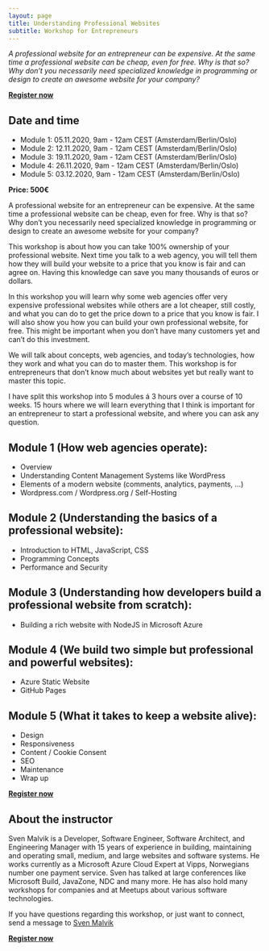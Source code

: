 ```yaml
---
layout: page
title: Understanding Professional Websites
subtitle: Workshop for Entrepreneurs
---
```


*A professional website for an entrepreneur can be expensive. At the same time a professional website can be cheap, even for free. Why is that so? Why don’t you necessarily need specialized knowledge in programming or design to create an awesome website for your company?*

**[Register now](https://forms.microsoft.com/Pages/DesignPage.aspx?fromAR=1#FormId=DQSIkWdsW0yxEjajBLZtrQAAAAAAAAAAAANAAQFTWSZUMElIVTdBN0NaWkdVUFBQM0MyVU5RVEFOSC4u)**

## Date and time
- Module 1: 05.11.2020, 9am - 12am CEST (Amsterdam/Berlin/Oslo)
- Module 2: 12.11.2020, 9am - 12am CEST (Amsterdam/Berlin/Oslo)
- Module 3: 19.11.2020, 9am - 12am CEST (Amsterdam/Berlin/Oslo)
- Module 4: 26.11.2020, 9am - 12am CEST (Amsterdam/Berlin/Oslo)
- Module 5: 03.12.2020, 9am - 12am CEST (Amsterdam/Berlin/Oslo)

**Price: 500€**

A professional website for an entrepreneur can be expensive. At the same time a professional website can be cheap, even for free. Why is that so? Why don’t you necessarily need specialized knowledge in programming or design to create an awesome website for your company?

This workshop is about how you can take 100% ownership of your professional website. Next time you talk to a web agency, you will tell them how they will build your website to a price that you know is fair and can agree on. Having this knowledge can save you many thousands of euros or dollars.

In this workshop you will learn why some web agencies offer very expensive professional websites while others are a lot cheaper, still costly, and what you can do to get the price down to a price that you know is fair. I will also show you how you can build your own professional website, for free. This might be important when you don’t have many customers yet and can’t do this investment.

We will talk about concepts, web agencies, and today’s technologies, how they work and what you can do to master them. This workshop is for entrepreneurs that don’t know much about websites yet but really want to master this topic.

I have split this workshop into 5 modules á 3 hours over a course of 10 weeks. 15 hours where we will learn everything that I think is important for an entrepreneur to start a professional website, and where you can ask any question.

## Module 1 (How web agencies operate): 
- Overview
- Understanding Content Management Systems like WordPress
- Elements of a modern website (comments, analytics, payments, …)
- Wordpress.com / Wordpress.org / Self-Hosting

## Module 2 (Understanding the basics of a professional website):
- Introduction to HTML, JavaScript, CSS
- Programming Concepts
- Performance and Security

## Module 3 (Understanding how developers build a professional website from scratch):
- Building a rich website with NodeJS in Microsoft Azure

## Module 4 (We build two simple but professional and powerful websites):
- Azure Static Website
- GitHub Pages

## Module 5 (What it takes to keep a website alive):
- Design
- Responsiveness 
- Content / Cookie Consent
- SEO
- Maintenance
- Wrap up

**[Register now](https://forms.microsoft.com/Pages/DesignPage.aspx?fromAR=1#FormId=DQSIkWdsW0yxEjajBLZtrQAAAAAAAAAAAANAAQFTWSZUMElIVTdBN0NaWkdVUFBQM0MyVU5RVEFOSC4u)**

## About the instructor
Sven Malvik is a Developer, Software Engineer, Software Architect, and Engineering Manager with 15 years of experience in building, maintaining and operating small, medium, and large websites and software systems.
He works currently as a Microsoft Azure Cloud Expert at Vipps, Norwegians number one payment service. Sven has talked at large conferences like Microsoft Build, JavaZone, NDC and many more. He has also hold many workshops for companies and at Meetups about various software technologies.

If you have questions regarding this workshop, or just want to connect, send a message to [Sven Malvik](https://www.linkedin.com/in/svenmalvik)

**[Register now](https://forms.microsoft.com/Pages/DesignPage.aspx?fromAR=1#FormId=DQSIkWdsW0yxEjajBLZtrQAAAAAAAAAAAANAAQFTWSZUMElIVTdBN0NaWkdVUFBQM0MyVU5RVEFOSC4u)**
